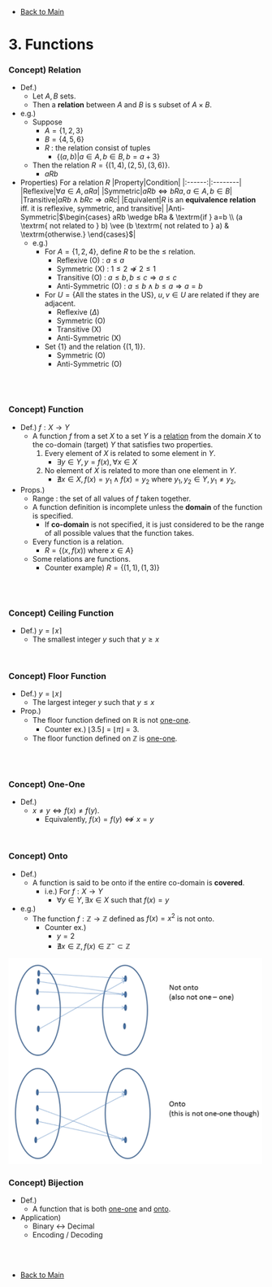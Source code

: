 - [Back to Main](../main.md)

# 3. Functions

### Concept) Relation
- Def.)
  - Let $`A, B`$ sets.
  - Then a **relation** between $`A`$ and $`B`$ is s subset of $`A\times B`$.
- e.g.)
  - Suppose
    - $`A = \{1,2,3\}`$
    - $`B = \{4,5,6\}`$
    - $`R`$ : the relation consist of tuples
      - $`\{(a,b) | a\in A, b\in B, b = a+3 \}`$
  - Then the relation $`R = \{(1,4), (2,5), (3,6)\}`$.
    - $`aRb`$
- Properties) For a relation $`R`$
  |Property|Condition|
  |:------:|:--------|
  |Reflexive|$`\forall a\in A, aRa`$|
  |Symmetric|$`aRb \Leftrightarrow bRa, a\in A, b\in B`$|
  |Transitive|$`aRb \wedge bRc \Rightarrow aRc`$|
  |Equivalent|$`R`$ is an **equivalence relation** iff. it is reflexive, symmetric, and transitive|
  |Anti-Symmetric|$`\begin{cases} aRb \wedge bRa & \textrm{if } a=b \\ (a \textrm{ not related to } b) \vee (b \textrm{ not related to } a) & \textrm{otherwise.} \end{cases}`$|
  - e.g.)
    - For $`A = \{1,2,4\}`$, define $`R`$ to be the $`\le`$ relation.
      - Reflexive (O) : $`a \le a`$
      - Symmetric (X) : $`1 \le 2 \nRightarrow 2 \le 1`$
      - Transitive (O) : $`a \le b, b\le c \Rightarrow a\le c`$
      - Anti-Symmetric (O) : $`a\le b \wedge b\le a \Rightarrow a=b`$
    - For $`U = \{\textrm{All the states in the US}\}`$, $`u,v\in U`$ are related if they are adjacent.
      - Reflexive ($`\Delta`$)
      - Symmetric (O) 
      - Transitive (X)
      - Anti-Symmetric (X)
    - Set $`\{1\}`$ and the relation $`\{(1,1)\}`$.
      - Symmetric (O) 
      - Anti-Symmetric (O)

<br><br>

### Concept) Function
- Def.) $`f:X\rightarrow Y`$
  - A function $`f`$ from a set $`X`$ to a set $`Y`$ is a [relation](#concept-relation) from the domain $`X`$ to the co-domain (target) $`Y`$ that satisfies two properties.
    1. Every element of $`X`$ is related to some element in $`Y`$.
       - $`\exists y\in Y, y = f(x), \forall x\in X`$
    2. No element of $`X`$ is related to more than one element in $`Y`$.
       - $`\nexists x\in X, f(x)=y_1 \wedge f(x) = y_2 \textrm{ where } y_1, y_2 \in Y, y_1\ne y_2, `$
- Props.)
  - Range : the set of all values of $`f`$ taken together.
  - A function definition is incomplete unless the **domain** of the function is specified.
    - If **co-domain** is not specified, it is just considered to be the range of all possible values that the function takes.
  - Every function is a relation.
    - $`R = \{(x,f(x)) \textrm{ where } x\in A\}`$
  - Some relations are functions.
    - Counter example) $`R = \{(1,1), (1,3)\}`$

<br><br>

### Concept) Ceiling Function
- Def.) $`y = \lceil x \rceil`$
  - The smallest integer $`y`$ such that $`y\ge x`$

<br>

### Concept) Floor Function
- Def.) $`y = \lfloor x \rfloor`$
  - The largest integer $`y`$ such that $`y\le x`$
- Prop.)
  - The floor function defined on $`\mathbb{R}`$ is not [one-one](#concept-one-one).
    - Counter ex.) $`\lfloor 3.5 \rfloor = \lfloor \pi \rfloor = 3`$.
  - The floor function defined on $`\mathbb{Z}`$ is [one-one](#concept-one-one).


<br><br>

### Concept) One-One
- Def.)
  - $`x \ne y \Leftrightarrow f(x) \ne f(y)`$.
    - Equivalently, $`f(x) = f(y) \nLeftrightarrow x=y`$


<br>

### Concept) Onto
- Def.)
  - A function is said to be onto if the entire co-domain is **covered**.
    - i.e.) For $`f:X\rightarrow Y`$
      - $`\forall y \in Y, \exists x\in X \textrm{ such that } f(x)=y`$
- e.g.)
  - The function $`f:\mathbb{Z}\rightarrow\mathbb{Z}`$ defined as $`f(x) = x^2`$ is not onto.
    - Counter ex.) 
      - $`y = 2`$
      - $`\nexists x\in \mathbb{Z}, f(x) \in \mathbb{Z}^- \subset \mathbb{Z}`$

<img src="../Images/0301.png" width="500px">


<br>

### Concept) Bijection
- Def.)
  - A function that is both [one-one](#concept-one-one) and [onto](#concept-onto).
- Application)
  - Binary $`\leftrightarrow`$ Decimal
  - Encoding / Decoding



<br><br>

- [Back to Main](../main.md)